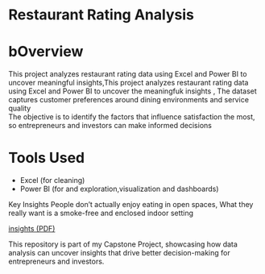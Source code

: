 # Restaurant Rating Analysis  

# bOverview  
This project analyzes restaurant rating data using Excel and Power BI to uncover meaningful insights,This project analyzes restaurant rating data using Excel and Power BI to uncover the meaningfuk insights , The dataset captures customer preferences around dining environments and service quality  
The objective is to identify the factors that influence satisfaction the most, so entrepreneurs and investors can make informed decisions 

# Tools Used
- Excel (for cleaning)
- Power BI (for and exploration,visualization and dashboards)

Key Insights
People don’t actually enjoy eating in open spaces, What they really want is a smoke-free and enclosed indoor setting

[insights (PDF) ](CAPSTONE%20PROJECT.PDF)


This repository is part of my Capstone Project, showcasing how data analysis can uncover insights that drive better decision-making for entrepreneurs and investors.  
